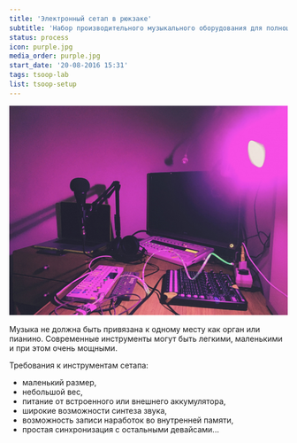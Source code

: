 ```yaml
---
title: 'Электронный сетап в рюкзаке'
subtitle: 'Набор производительного музыкального оборудования для полноценного живого электронного выступления и сочинительства'
status: process
icon: purple.jpg
media_order: purple.jpg
start_date: '20-08-2016 15:31'
tags: tsoop-lab
list: tsoop-setup
---
```


![](./purple.jpg)

Музыка не должна быть привязана к одному месту как орган или пианино. Современные инструменты могут быть легкими, маленькими и при этом очень мощными.

Требования к инструментам сетапа:
- маленький размер,
- небольшой вес,
- питание от встроенного или внешнего аккумулятора,
- широкие возможности синтеза звука,
- возможность записи наработок во внутренней памяти,
- простая синхронизация с остальными девайсами...
